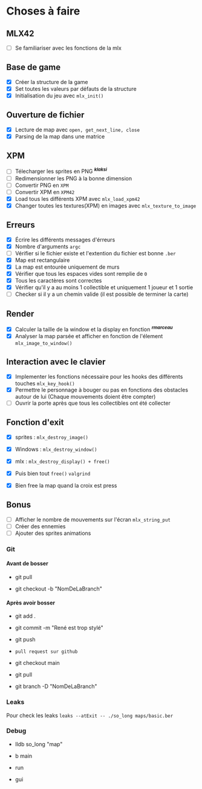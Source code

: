 # Choses à faire

## MLX42

- [ ] Se familiariser avec les fonctions de la mlx 

## Base de game

- [x] Créer la structure de la game 
- [x] Set toutes les valeurs par défauts de la structure 
- [x] Initialisation du jeu avec `mlx_init()`

## Ouverture de fichier

- [x] Lecture de map avec `open, get_next_line, close`
- [x] Parsing de la map dans une matrice

## XPM

- [ ] Télecharger les sprites en PNG ***<sup>klaksi</sup>***
- [ ] Redimensionner les PNG à la bonne dimension
- [ ] Convertir PNG en `XPM`
- [ ] Convertir XPM en `XPM42`
- [x] Load tous les différents XPM avec `mlx_load_xpm42`
- [x] Changer toutes les textures(XPM) en images avec `mlx_texture_to_image`

## Erreurs

- [x] Écrire les différents messages d'érreurs
- [x] Nombre d'arguments `argc`
- [ ] Vérifier si le fichier existe et l'extention du fichier est bonne `.ber`
- [x] Map est rectangulaire
- [x] La map est entourée uniquement de murs
- [x] Vérifier que tous les espaces vides sont remplie de `0`
- [x] Tous les caractères sont correctes
- [x] Vérifier qu'il y a au moins 1 collectible et uniquement 1 joueur et 1 sortie
- [ ] Checker si il y a un chemin valide (il est possible de terminer la carte)

## Render

- [x] Calculer la taille de la window et la display en fonction ***<sup>rmarceau</sup>***
- [x] Analyser la map parsée et afficher en fonction de l'élement `mlx_image_to_window()`

## Interaction avec le clavier

- [x] Implementer les fonctions nécessaire pour les hooks des différents touches `mlx_key_hook()`
- [x] Permettre le personnage à bouger ou pas en fonctions des obstacles autour de lui (Chaque mouvements doient être compter)
- [ ] Ouvrir la porte après que tous les collectibles ont été collecter

## Fonction d'exit

- [x] sprites : `mlx_destroy_image()`
- [x] Windows : `mlx_destroy_window()`
- [x] mlx : `mlx_destroy_display() + free()`
- [x] Puis bien tout `free()` `valgrind`
- [x] Bien free la map quand la croix est press


## Bonus

- [ ] Afficher le nombre de mouvements sur l'écran `mlx_string_put`
- [ ] Créer des ennemies
- [ ] Ajouter des sprites animations

### Git

#### Avant de bosser
- git pull

- git checkout -b "NomDeLaBranch"

#### Après avoir bosser

- git add .

- git commit -m "René est trop stylé"

- git push

- `pull request sur github`

- git checkout main

- git pull

- git branch -D "NomDeLaBranch"

### Leaks

Pour check les leaks `leaks --atExit -- ./so_long maps/basic.ber`

### Debug

- lldb so_long "map"

- b main

- run

- gui
